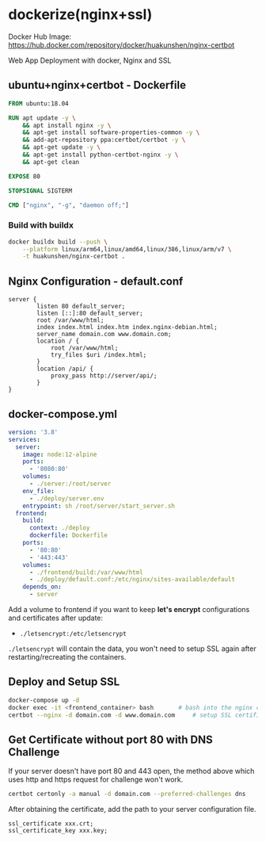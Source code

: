 # dockerize(nginx+ssl)

Docker Hub Image: https://hub.docker.com/repository/docker/huakunshen/nginx-certbot

Web App Deployment with docker, Nginx and SSL

## ubuntu+nginx+certbot - Dockerfile

```Dockerfile
FROM ubuntu:18.04

RUN apt update -y \
    && apt install nginx -y \
    && apt-get install software-properties-common -y \
    && add-apt-repository ppa:certbot/certbot -y \
    && apt-get update -y \
    && apt-get install python-certbot-nginx -y \
    && apt-get clean

EXPOSE 80

STOPSIGNAL SIGTERM

CMD ["nginx", "-g", "daemon off;"]
```

### Build with buildx

```bash
docker buildx build --push \
    --platform linux/arm64,linux/amd64,linux/386,linux/arm/v7 \
    -t huakunshen/nginx-certbot .
```

## Nginx Configuration - default.conf

```
server {
        listen 80 default_server;
        listen [::]:80 default_server;
        root /var/www/html;
        index index.html index.htm index.nginx-debian.html;
        server_name domain.com www.domain.com;
        location / {
            root /var/www/html;
            try_files $uri /index.html;
        }
        location /api/ {
            proxy_pass http://server/api/;
        }
}
```

## docker-compose.yml

```yaml
version: '3.8'
services:
  server:
    image: node:12-alpine
    ports:
      - '8080:80'
    volumes:
      - ./server:/root/server
    env_file:
      - ./deploy/server.env
    entrypoint: sh /root/server/start_server.sh
  frontend:
    build:
      context: ./deploy
      dockerfile: Dockerfile
    ports:
      - '80:80'
      - '443:443'
    volumes:
      - ./frontend/build:/var/www/html
      - ./deploy/default.conf:/etc/nginx/sites-available/default
    depends_on:
      - server
```

Add a volume to frontend if you want to keep **let's encrypt** configurations and certificates after update:

- `./letsencrypt:/etc/letsencrypt`

`./letsencrypt` will contain the data, you won't need to setup SSL again after restarting/recreating the containers.

## Deploy and Setup SSL

```bash
docker-compose up -d
docker exec -it <frontend_container> bash       # bash into the nginx container
certbot --nginx -d domain.com -d www.domain.com     # setup SSL certificate
```

## Get Certificate without port 80 with DNS Challenge

If your server doesn't have port 80 and 443 open, the method above which uses http and https request for challenge
won't work.

```bash
certbot certonly -a manual -d domain.com --preferred-challenges dns
```

After obtaining the certificate, add the path to your server configuration file.

```
ssl_certificate xxx.crt;
ssl_certificate_key xxx.key;
```
